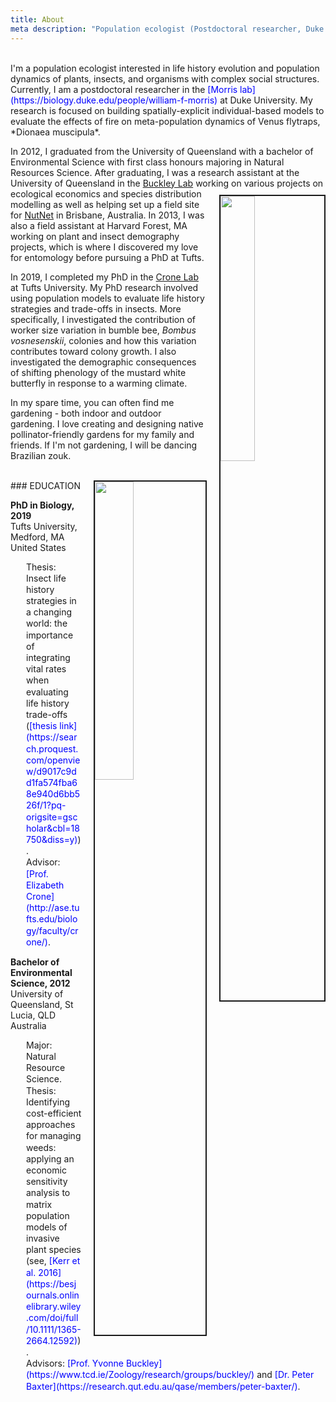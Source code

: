 ```yaml
---
title: About
meta description: "Population ecologist (Postdoctoral researcher, Duke University)"
---
```


<meta name="description" content="Population ecologist (Postdoctoral researcher, Duke University)">

<br>
I'm a population ecologist interested in life history evolution and population dynamics of plants, insects, and organisms with complex social structures. Currently, I am a postdoctoral researcher in the <span style="color:blue">[Morris lab](https://biology.duke.edu/people/william-f-morris)</span> at Duke University. My research is focused on building  spatially-explicit individual-based models to evaluate the effects of fire on meta-population dynamics of Venus flytraps, *Dionaea muscipula*. 

In 2012, I graduated from the University of Queensland with a bachelor of Environmental Science with first class honours majoring in Natural Resources Science. After graduating, I was a research assistant at the University of Queensland in the <span style="color:blue">[Buckley Lab](https://www.tcd.ie/Zoology/research/groups/buckley/)</span> working on various projects on ecological economics <img src="/img/portrait4.jpg" style="width:33%; border:2px solid; margin-left: 20px; margin-top:10px" align="right"> and species distribution modelling as well as helping set up a field site for <span style="color:blue">[NutNet](http://www.nutnet.umn.edu/)</span> in Brisbane, Australia. In 2013, I was also a field assistant at Harvard Forest, MA working on plant and insect demography projects, which is where I discovered my love for entomology before pursuing a PhD at Tufts. 

In 2019, I completed my PhD in the <span style="color:blue">[Crone Lab](http://ase.tufts.edu/biology/labs/crone/)</span> at Tufts University. My PhD research involved using population models to evaluate life history strategies and trade-offs in insects. More specifically, I investigated the contribution of worker size variation in bumble bee, *Bombus vosnesenskii*, colonies and how this variation contributes toward colony growth. I also investigated the demographic consequences of shifting phenology of the mustard white butterfly in response to a warming climate. 


In my spare time, you can often find me gardening - both indoor and outdoor gardening. I love creating and designing native pollinator-friendly gardens for my family and friends. If I'm not gardening, I will be dancing Brazilian zouk. 

<br>


<img src="/img/portrait3.jpg" style="width:35%; border:2px solid; margin-left: 20px" align="right">
### EDUCATION  

**PhD in Biology, 2019**   
Tufts University, Medford, MA United States   

<p style="margin-left: 25px; line-height: 1.3; text-align:left" > Thesis: Insect life history strategies in a changing world: the importance of integrating vital rates when evaluating life history trade-offs (<span style="color:blue">[thesis link](https://search.proquest.com/openview/d9017c9dd1fa574fba68e940d6bb526f/1?pq-origsite=gscholar&cbl=18750&diss=y)</span>). <br> Advisor:  <span style="color:blue">[Prof. Elizabeth Crone](http://ase.tufts.edu/biology/faculty/crone/)</span>. <p/>


**Bachelor of Environmental Science, 2012**   
University of Queensland, St Lucia, QLD Australia   
 
<p style="margin-left: 25px; line-height: 1.3; text-align:left" > Major:   Natural Resource Science.
<br> Thesis:   Identifying cost-efficient approaches for managing weeds: applying an economic sensitivity analysis to matrix population models of invasive plant species (see, <span style="color:blue">[Kerr et al. 2016](https://besjournals.onlinelibrary.wiley.com/doi/full/10.1111/1365-2664.12592)</span>). <br> Advisors:  <span style="color:blue"> [Prof. Yvonne Buckley](https://www.tcd.ie/Zoology/research/groups/buckley/)</span> and <span style="color:blue"> [Dr. Peter Baxter](https://research.qut.edu.au/qase/members/peter-baxter/)</span>.  <p/>
